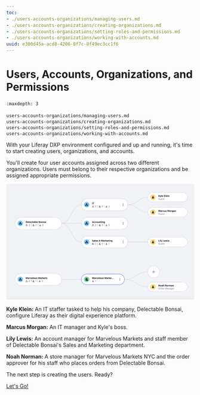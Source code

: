 ```yaml
---
toc:
- ./users-accounts-organizations/managing-users.md
- ./users-accounts-organizations/creating-organizations.md
- ./users-accounts-organizations/setting-roles-and-permissions.md
- ./users-accounts-organizations/working-with-accounts.md
uuid: e300d45a-acd8-4206-8f7c-8f49ec3cc1f6
---
```

# Users, Accounts, Organizations, and Permissions

```{toctree}
:maxdepth: 3

users-accounts-organizations/managing-users.md
users-accounts-organizations/creating-organizations.md
users-accounts-organizations/setting-roles-and-permissions.md
users-accounts-organizations/working-with-accounts.md
```

With your Liferay DXP environment configured and up and running, it's time to start creating users, organizations, and accounts. 

You'll create four user accounts assigned across two different organizations. Users must belong to their respective organizations and be assigned appropriate permissions.

![The Delectable Bonsai organization chart shows the first four users.](./users-accounts-organizations/images/01.png)

**Kyle Klein:** An IT staffer tasked to help his company, Delectable Bonsai, configure Liferay as their digital experience platform.

**Marcus Morgan:** An IT manager and Kyle's boss. 

**Lily Lewis:** An account manager for Marvelous Markets and staff member of Delectable Bonsai's Sales and Marketing department.

**Noah Norman:** A store manager for Marvelous Markets NYC and the order approver for his staff who places orders from Delectable Bonsai.

The next step is creating the users. Ready? 

[Let's Go!](./users-accounts-organizations/managing-users.md)
